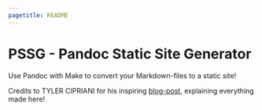 ```yaml
---
pagetitle: README
---
```


# PSSG - Pandoc Static Site Generator

Use Pandoc with Make to convert your Markdown-files to a static site!

Credits to TYLER CIPRIANI for his inspiring [blog-post](https://tylercipriani.com/2014/05/13/replace-jekyll-with-pandoc-makefile.html), explaining everything made here! 